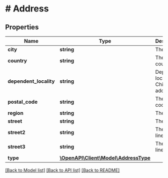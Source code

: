 # # Address

## Properties

Name | Type | Description | Notes
------------ | ------------- | ------------- | -------------
**city** | **string** | The city | [optional]
**country** | **string** | The country |
**dependent_locality** | **string** | Dependent locality for Chile addresses | [optional]
**postal_code** | **string** | The postal code | [optional]
**region** | **string** | The region | [optional]
**street** | **string** | The street | [optional]
**street2** | **string** | The street line 2 | [optional]
**street3** | **string** | The street line 3 | [optional]
**type** | [**\OpenAPI\Client\Model\AddressType**](AddressType.md) |  |

[[Back to Model list]](../../README.md#models) [[Back to API list]](../../README.md#endpoints) [[Back to README]](../../README.md)
